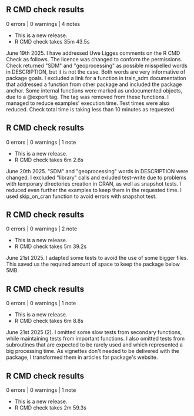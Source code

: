 ## R CMD check results

0 errors | 0 warnings | 4 notes

* This is a new release.
* R CMD check takes 35m 43.5s

June 19th 2025. I have addressed Uwe Ligges comments on the R CMD Check as follows. The licence was 
changed to conform the permissions. Check returned "SDM" and "geoprocessing" as possible
misspelled words in DESCRIPTION, but it is not the case. Both words are very informative of
package goals. I excluded a link for a function in train_sdm documentation that addressed a function
from other package and included the package anchor. Some internal functions were marked as
undocumented objects, due to a @export tag. The tag was removed from these functions. I managed to
reduce examples' execution time. Test times were also reduced. Check total time is taking less than
10 minutes as requested.

## R CMD check results

0 errors | 0 warnings | 1 note

* This is a new release.
* R CMD check takes 6m 2.6s

June 20th 2025. "SDM" and "geoprocessing" words in DESCRIPTION were changed. I excluded "library" 
calls and exluded test-write due to problems with temporary directories creation in CRAN, as well as 
snapshot tests. I reduced even further the examples to keep them in the requested time. I used 
skip_on_cran function to avoid errors with snapshot test.

## R CMD check results

0 errors | 0 warnings | 2 note

* This is a new release.
* R CMD check takes 5m 39.2s

June 21st 2025. I adapted some tests to avoid the use of some bigger files. This saved us the 
required amount of space to keep the package below 5MB.

## R CMD check results

0 errors | 0 warnings | 1 note

* This is a new release.
* R CMD check takes 6m 8.8s

June 21st 2025 (2). I omitted some slow tests from secondary functions, while maintaining tests from
important functions. I also omitted tests from subroutines that are expected to be rarely used and
which represented a big processing time. As vignettes don't needed to be delivered with the package,
I transformed them in articles for package's website.

## R CMD check results

0 errors | 0 warnings | 1 note

* This is a new release.
* R CMD check takes 2m 59.3s

